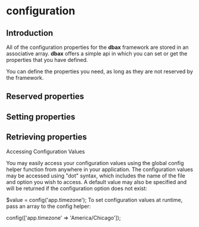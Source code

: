 # configuration

## Introduction

All of the configuration properties for the **dbax** framework are stored in an associative array. **dbax** offers a simple api in which you can set or get the properties that you have defined.

You can define the properties you need, as long as they are not reserved by the framework.

## Reserved properties


## Setting properties

## Retrieving properties

Accessing Configuration Values

You may easily access your configuration values using the global config helper function from anywhere in your application. The configuration values may be accessed using "dot" syntax, which includes the name of the file and option you wish to access. A default value may also be specified and will be returned if the configuration option does not exist:

$value = config('app.timezone');
To set configuration values at runtime, pass an array to the config helper:

config(['app.timezone' => 'America/Chicago']);